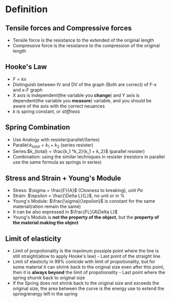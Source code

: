 # Definition

## Tensile forces and Compressive forces

* Tensile force is the resistance to the extended of the original length
* Compressive force is the resistance to the compression of the original length

## Hooke's Law

* $F = kx$
* Distinguish between IV and DV of the graph (Both are correct) of F-x and x-F graph
* X axis is independent(the variable you __change__) and Y axis is dependent(the variable you __measure__) variable, and you should be aware of the axis with the correct neuances
* $k$ is spring constant, or _stiffness_

## Spring Combination

* Use Analogy with resister(parallel/Series)
* Parallel:$k_{total} = k_1 + k_2$ (series resister)
* Series:$k_{total} = \frac{k_1 *k_2}{k_1 + k_2}$ (parallel resister)
* Combination: using the similar techniques in resister  (resistors in parallel use the same formula as springs in series)

## Stress and Strain + Young's Module

* Stress: $\sigma = \frac{F}{A}$ (Closness to breaking), unit $Pa$
* Strain: $\epsilon = \frac{\Delta L}{L}$, no unit or in %
* Young's Module: $\frac{\sigma}{\epsilon}$ is constant for the same material(ration remain the same)
* It can be also expressed in $\frac{FL}{A\Delta L}$
* Young's Moduls is __not the property of the object__, but the __property of the material making the object__

## Limit of elasticity

* Limit of propotionality is the maximum possiple point where the line is still straight(allow to apply Hooke's law) - Last point of the straight line
* Limit of elasticity in 99% conicide with limit of propotionality, but for some material it can shrink back to the original size even after this point, then it is __always beyond__ the limit of propotionality - Last point where the spring shurnk back to original size
* If the Spring does not shrink back to the original size and exceeds the original size, the area between the curve is the energy use to extend the spring/energy left in the spring